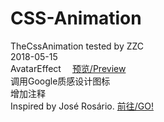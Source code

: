 # CSS-Animation
TheCssAnimation tested by ZZC<br />
2018-05-15<br /> AvatarEffect &emsp;<a href="https://htmlpreview.github.io/?https://github.com/1393925530/CSS-Animation/blob/master/AvatarEffects/index.html">预览/Preview</a> <br />
调用Google质感设计图标<br />
增加注释<br />
Inspired by José Rosário. <a href="https://codepen.io/JoseRosario/pen/PeERry">前往/GO!</a>

